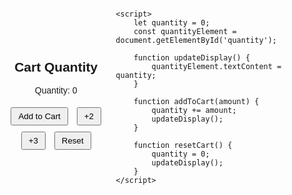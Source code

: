 <!DOCTYPE html>
<html lang="en">
<head>
    <meta charset="UTF-8">
    <meta name="viewport" content="width=device-width, initial-scale=1.0">
    <title>Cart Quantity</title>
    <style>
        body {
            font-family: Arial, sans-serif;
            display: flex;
            justify-content: center;
            align-items: center;
            height: 100vh;
            margin: 0;
        }
        #container {
            text-align: center;
        }
        button {
            margin: 5px;
            padding: 5px 10px;
        }
    </style>
</head>
<body>
    <div id="container">
        <h2>Cart Quantity</h2>
        <p>Quantity: <span id="quantity">0</span></p>
        <button onclick="addToCart(1)">Add to Cart</button>
        <button onclick="addToCart(2)">+2</button>
        <button onclick="addToCart(3)">+3</button>
        <button onclick="resetCart()">Reset</button>
    </div>

    <script>
        let quantity = 0;
        const quantityElement = document.getElementById('quantity');

        function updateDisplay() {
            quantityElement.textContent = quantity;
        }

        function addToCart(amount) {
            quantity += amount;
            updateDisplay();
        }

        function resetCart() {
            quantity = 0;
            updateDisplay();
        }
    </script>
</body>
</html>
